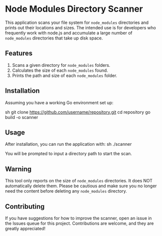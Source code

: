 # Node Modules Directory Scanner

This application scans your file system for `node_modules` directories and prints out their locations and sizes. The intended use is for developers who frequently work with node.js and accumulate a large number of `node_modules` directories that take up disk space.

## Features
1. Scans a given directory for `node_modules` folders.
2. Calculates the size of each `node_modules` found.
3. Prints the path and size of each `node_modules` folder.

## Installation
Assuming you have a working Go environment set up:

sh git clone https://github.com/username/repository.git cd repository go build -o scanner

## Usage
After installation, you can run the application with:
sh ./scanner

You will be prompted to input a directory path to start the scan.

## Warning
This tool only reports on the size of `node_modules` directories. It does NOT automatically delete them. Please be cautious and make sure you no longer need the content before deleting any `node_modules` directory.

## Contributing
If you have suggestions for how to improve the scanner, open an issue in the Issues queue for this project. Contributions are welcome, and they are greatly appreciated!